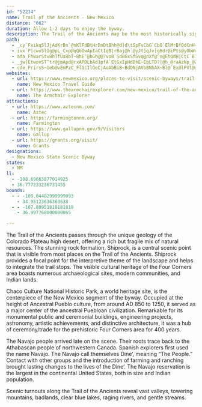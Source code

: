 ```yaml
---
id: "52214"
name: Trail of the Ancients - New Mexico
distance: "662"
duration: Allow 1-2 days to enjoy the byway.
description: The Trail of the Ancients may be the most historically significant in New Mexico, having been in continuous use since around 900 A.D. The Trail exposes visitors to exploration routes and settlements by Pueblo, Navajo, and Spanish peoples.
path:
  - _cy`FxikqSlJjAdKrBn`@nKlFdBtHrDnDtBhh@d]d\tSpFvCbG`CbO`ElMrBfQdCnH~@zL~@tJTpWGvWa@~b@]hCDhBRvB\~Af@lBr@nBdAhw@`n@nArApC~DdRp\|CnDlExCbEdBhN|EvPxGhIpCv]hIfg@zKbG~BfGlDrCdCrD`EbDnElBjDhDnIvF`TfCfG~FlJzKbPzDxExBtBrBvArEbCrAh@bE`A~OpBfDlA|n@tb@`FpE`HfInCxEdO~ZxEfJ|@~AlD|EfCnCxDzC|TnOtRnL|TtNfDpCbDbEhDdH`Jv[fEzL`AzBvB~DnDlFzFbGpFlErCjB`YrNf[|NhDrB|B~@nb@`MlEnBlDpChAxAjCrEzAnEp@rAvGzP|A`Fn@dCbBlJ~@tI|@MnCx@~OtFvj@zQl@d@dSfHfEz@vDb@hELhDCxD[zDk@hF{AvGcDfE{CbC_ClDmEj_@gh@rE{FtH{GrIsFtEwBhCaAbFsAxbAwTbIyAdKyApQsB|NcAjLa@vJQlx@JjvBj@hREXMhpBh@pWUI|PRnPCbx@K`AEtdAD`Gd@xEjH|TbI~ThCfKzEnXlEjUnAnIlC~NhCzKpHlVlBpHdAbG\dFJ`GEpG}AvwABxw@Fjf@PtNp@p[n@fTAhQi@nJy@lJwFzl@oCbWi@fHkKnhA{MlvAaEvZ_Nhv@_DbPwVts@aGjQcHfR_BfGg@`D[dF?tDHv@]fl@BbNObSCxf@IxBa@`DiAdG}AbEwGjIy_@~]iDrD_@l@u@vBOtC?rLIfJn@dV?~TZzdA?rVG|BYtCYpAc@lA_EhI}@jCgG|Sy@fH[rDOtPMlD[hIaAhOKtMKpCM~Bu@hGmBdHoCfGmOpVkC`Fm@jBoAnFi@xDYpENr\R|PcA|WiDfq@OjFcAbQ_AxTGdBRxIfDnR|J|f@pJdh@lSjdA|AzIx@~FZfD?rDK`D]xCkMvr@Dh@{@tFgHl^gRteAcCzLmKnl@mGv\WXoOby@aNtu@kKbj@mGx^aLxiAi@xJEbJd@jlBO`LcAtRyD`c@wEbc@i@nDo@~Cy@rCkMxZsAxDuA`Gi@lEOxBMzE?vFt@z]AdDU`LiApWGp^FfcAi@lbBXhp@Tp[TbEr@vHdArFdKtd@fHnY~A`F`DfIdD`H~^hn@lDzGdB~Ev@xD^lDDpAEvEm@~D{BhKwEbYsCfOcDlMiKn`@{@pCgKda@sArDcNv\cG|N}B~E}IpT{IzUy@xCiCbMoQ`tAsA`I}AfGoCnIeJjVsExMeRnn@}ArF}HpVsPpc@oClGeLj[uG|S}HvXoD|M_A~Em@zHIdG\nIn@lFvGdb@h@nF^lHTjKC`Ek@bWHzb@JjI?zMk@pQ}@zMoBp_@EfCJxBb@zDM~@a@~@wFr@wCv@qGfDu_@dRyCpAgCp@yAReAFoCGsTw@crAcFmL`@bJWVP|F\tc@zAp|@rD|EKhFaA|CqAd`@wRfIsDtK_BpB~DbHnPdTte@|@rAhB|Ax@l@fA\`Dl@iCr`@FfDJrApFdb@nPjlAxGzg@l@tHJ~DFfMMlGy@~MkIfpAkAzS_AzLcA`RaF|s@gMrqBqIfqAo@vFgB~K_t@fxC{GhWcJx^eq@xoCmd@rkBm_A|xDmBrJe@lEc@rHOnHc@jGUbCi@vDcAzEcTbw@yUnx@yA|FcAvFu@rIO`FU|K?hN~AjsAXhNNnSnAf|@xBxqB?~Fe@rF}@`G{b@zoCiCnQy@`E{BdGkCfEqCxC{n@rc@wY|RuAv@cBt@cFjBapBtr@w[fK
  - ivx`F|cwvSlIg@pL_Cxp@qQbGwApIaCtIqB|rBaj@h`@yJt]qJv[gHdr@iPts@yObWoGb|Csr@~x@yRbb@aJzgC{l@bQqDveAwVdLaCd^mIvUeFxg@wLn]uIxz@uRzHkA
  - ada_FhwarStvBhTfUxBbT~BhE`@bGh@@?voB`SdBGxSfGvq@nXf@^n@EhQdH|CtC`BIbR`KjFbDzIjHlJvJ|FzHbEjKt@hAp@jBr@LxAzAvFtF|@T^lA`KtEfKpBtI^h[tCtb@tCjAVfQJ|NwBbCy@pGiAd@?dFsB`Cc@j@YbDi@BSjVyF~@_@^?lGkB`HcDbLoI`OiJxAk@~CeC\CR_@p@WvJiGLe@p@K~Y{Qd@Ej@m@nIsF~@eA~Dy@JWjImFdEcCnw@ig@f@u@bT{M`@g@tTwM`AYhCqBrAgA`@GfWmPzImFx@M^u@vGmE~ReMfD_BjGsEtZcRd@MxL}Id@Erg@qd@bE_DzO_O`PeNpDkD~MsKj_@_[\Ad@e@td@e_@dBcAh@i@~MwKf@Ols@_k@~^sYlOmKtl@ie@r@UhQ}Np]oXz@]bVyRjGcFXMp\kXt@{@`By@nWsSrFoEjJuGrB_BbM{KnHoFrAsAtBoAzDkDVEd@s@hG{EhPsLd@m@|i@kb@~YoV|S}OnByArDoDb[uVtDiDnA{@~NwLdD}BnNuLt@m@p@Yx_@kY|ZiWrGwE|OwMl@MvIaHbZsUD[`A]`Ao@Pe@lCmBzJmGnDaBzO}HjBu@t@s@PD~BaBd@IpZ_Od@ObKaFdCgAbPwHhDoBz@ObGiDhGiCbAi@jEsB~Au@`A}@hLsFl@g@h@QtEwBZo@n@[rBmBfCcBpAuAxFwGbBsB?[tI}OzSom@zVwm@fCmEvM{QhFcG~@bBhf@vk@zp@ry@rExG|@n@|g@jo@rEjGnA\Pp@pA`ChRdUPhAt@X`I~J|G~I~BjDXrBj@HjAnCd@XRzAxBjFpJnCjsAj_@pHfDlX`I|Fx@xRJ~BZ~FjChIlGhLbMzUlNf@h@xBNbDObUuGdMoD~GyBh@?nBo@`Ey@tRyAfd@}EFUrH?fDt@nRfMpA\N^rDvC`LzGrUrMl]jQh[vRhGhDdCdBfDdC`@x@~@RvN~IxZrK~F~AlFrBtH|LhDvCzO`LtLjHjJ|Dxl@xQlF~AdGElHiAfGkAdIkFdY}\Z?vBiFxA[zAcBb@ULu@`EuEvB_BnKkEhHoHtA_AjA[~F?lE`AtE|Ad^tR~ED`Fm@~EuA`A?vAi@|@Et@e@tIwBdBWdCcApIyDrKqH~BkArDW~a@ZlGt@jNpE~IlDdCXR^hNjGnV|NtBp@@\pIjGlQnSno@`y@rIpLtDtGzFtWV?FzAxErTrCrKvH|UdIhUlDhIThBb@J~BrD|Y|l@l@|Cf@Hn@`Bl\ds@zAvArTvMlDjBtNxI|KxGdDn@XdAfg@zZrLtGl@`@|D~Bb@J^`@^DdXnNpCr@tGLvHMhEDzIe@`Le@rh@kD|SaAVP`Ch@fLxE`FDlGjFfAtBdDtK`GdGrFrIlFhMtCvKrFdJlL~NzCtJjC`Ef@RDn@dAvCd@^t@DPO]sCgBqBG_EVg@h@?~E|BrAGjBcAxBmClDqFtBaFxBuHhHoP`EcE|FeAzAgBdAwCj@sDd@qHtB[PMzGEj@UfAsEjEuXhEqNvC{OfHiPpBqLtAoEbBoDdE_OpFwUd@eAXwAbFgMpHuMzFmP`DeG~D}FtHaHfGeEd@AFQ~EwAhJiBdH?tLXfFKrDq@RQrImAzFO`Mh@j[rDhS`BnQPxHbAnWxAdIbAfPzCnAr@bDjCzG|Jp@|Cd@pE@H?D?~k@?j]?Bk@d_@@Df@hDdBThH\vOcA|\_AzSu@d|@T`wBL|UnAp`@Qbz@WnWJxn@b@~DmA~D[`FtBhAHxs@^ny@r@pB~@|AKjDuBli@FbIzAxD?fIjClFv@x`@rB`GJdSH|Kg@nFsAdKwCnDaAzMmBpCI`CKlF[vDgCtIiLbBiBhEsFdVmX~FqHv~BwoCjA_ApKsDrt@mUjWgJvEyB|BsBxBQvBa@dJ`BrKdA|JhArJpCfC|Ar~@jv@dx@np@~JvIvAfCpAdH`B|@|N`ErEVfb@mB`E|ThEnXpA~KdBdVf@~r@CxFYn{CMfeC?HD~oBArKHhbDBnfBDrB`AvPl@jGlAdItB|H~BhGfIfO~FzIhfAxmAzExEpFdHtkApsAbMtNxb@re@z@rB`ARxR~Sp@XPt@~\t`@~DvEnElFfFzJpChAdKvAvAf@dBTLVlAHjEn@|SfItw@lYZf@xFhBxEg@dEC`DQ`xAe@vr@SnM?~MJlRiBdPeDhJgDbKcEjEkCbP}OhWcWvEyE`@aAj@S|JyJbAuBA?|sBmuFLiATi@|J_VfTyg@b@oBZWvDaKxKeWh@ILiA|Ms[pVal@~EkLd@kA`AcC~@cBzFaO|GcP`Vek@hEcKl@uB^UhH{P^ULoAbFmLl@g@^_BTi@tF{MjAqCpKkWvK_^dHmUb@sEzEyVvCyEPs@ZKtAe@zF{@pCE~IOZZJ@jEx@~ExAfDfCdBDtAs@dAsAtDmHhGaHjAkAr@u@~@iB~AgGzAqDWcEKoBtDmNt@q@zHbElBj@lCvC~BKbO{CDAlHEvHJbH]~COdBk@xBoBdB}CbA|CpBdMLlA@bBBvCfBzEvGbFbKdF|@l@nLbI~AtBBnB~AxOl@tCz@~A^JzE|DfANvKvDPF~DDdBg@Pg@rDrAxNjFTZhHbCbA^hExB^v@t@PzNpGpMfIhFdDhA?^?~A]zBe@lCEx@J`Bp@~IhIbBhAlC`D~@TlFfDvQ|MBp@fAlAlIbErG?f@ClH]lBk@rDoB~EsE~DkCpBU~D[lC`@bBErBNBZ~Hv@pIPVTpWvCj}@rKpV~CvJnAbBDr@NTDhPf@pO`@`Bj@dDv@zDBjZvD`AL`GnB~EjDpDzBTj@tE`ENLZ\pI|IxA|@H`@bEzCzYr]vFhIhA`DJf@lA`Gp@nJKh[B~Ab@v@r@P|A^dAOX[r@EBUpCoB~Bg@vEItHlAhIJlQoAzICvEj@x@j@zFC|B_@|Dm@pqAPfVBj^Zx@IrE_FxCeFhA[~DTvDxAfD|D~AEhA_@lDEbF}@vKPv_@~FbDJlAOdSGhLCvoAj@jb@PbA?hFyBTg@hPwHhE}@lADtBj@hC?tIyAnPsBx@[~VuDlWwDb`@yFnYcE`QoCTa@zCOfBKrDk@RDn@Nz@PpAXp@}AVKP_C~EkRb@[PsAnC_JbJeZh@aDf@s@`J{Yx@mAb@qA`@oA^UFmA`@mA|AyER?Bg@pCkIhGcRlDsIh@a@Lw@~BcFlFcItHuJLq@z@EvGqGbI_GrNyIpX{NnWgLpVqLrFqBf@qA`V_KtRcIlDiBh@EtEuB`@QjSiJh@CpBcAhLeFlSeJZMbNqFzGgA~AEHQp@DpCQvGe@lf@aDdBWzDIjB[dZkB~AUlDIrP_B~WeGzD}@fBw@hFoB~b@aOdGuBh@_@lPmGl@e@lEyA~GwDfDkChRuUlAaAp@q@hGcI`a@ga@tn@}n@nGkIbDcF`HwKlOmWtEaHrCgEp`@qp@v_@yl@zKkRv^om@dEcHvNwO`EgD`NwIpHiDR?l@[|HaDjF}BnGcC~FaCjFwBvCmAxQgHLE^OtDcBvAo@^DbDsAzEcBHUzUwIvEoBpAUvPgHPDvF_CbBq@hCw@f@_@vBw@j@SrK_El@a@nI{CxPqGJEzCmAtIwCh@e@rRgH~@]vDwAHOxC_AnFyBbJsDb@[b@?~CyAr@g@jCw@jFoBbCiAJIzAk@hBk@`CoAPDvBgAfAc@`HuCfByBfCmFp@iEPkFD_ADiCPuA^sBfBqEbDyJ~@mCdEeMzFyPvAcEnB[xAt@dCnAd@Vn@Zx@b@fCrAjPlJpDUrFYr@BrAGj@IRCzKeA`AIjD]nCn@nHxFtAdA`G?lBeA@AtE}ArMuDbB}@lFsAxSuE~d@?|pB~n@zSbYdUnGnADr@b@fFnApVpGfG~AdCF~@@jEi@FQzA_@jIoBLOfFgAx@m@`BUrPgEDSfBSfBw@baA_VNQx@GJQh@?rAe@nBYLUtAQpViGjGiBt@?JSjFeAFWp@DbZ{GpCs@`JiBv@QnA_@|FkAFOvp@wNrAM~I?pFdAVXz`@`O~u@xYldA~d@nADxzA`k@pXfNvRdKf\pN~iAzf@zD`DbNjRpGlFbHlC`L~AlFR`F`@dGRrGBnJnA`HdCvEnDbDlFpCvJRnCnEjSxIze@tBlKlBtM`AtK_@nTOp@y@`OQpG`A`FbCvInL`^hCfHjB`GhAxHe@bOSjIP`KtAzHxDnSRfF_A|FyBhGoF|I_D|D_CdEa@^mD`GWpDuBzGuAbCeR~ToH~JeC|CyA|BaDdCkCl@{D@yGx@{IrBkEjDa@j@eAlDm@vHRvEP`KaAdJcQ~f@HDyApF?dAa@NiB|E{JhL}@xBoD~NGn@sDvEiTpOm@Li@`AuF~DuC~CsBzDsAvDcBdUyAjHSzAwCpIsW~u@sApCe@`BiOxUgBfD?Vo@Vy]jj@{@fBEFyCfE]L[fAcObUeAbCmC`JSlCa@RkD`MUH_CpLW~Br@|IrAdCfG`F|EpBjG|CvA`BhDfH?TjArHl@rLBdRkA|Mm@~AyFdF{ChBmFdGeAnBcArDiA|EUzD?xGCfMkAlKgE|KCh@g@T{GbNKz@QEyEdKgAxCgBfJkDvW?rBc@RyBnWcAvWMlA{A|\\lHPf@SZ?hr@?xYJtIr@`M?nKc@lEi@lCiEpL{Tvi@_GpNKfAo@ZeFrMQ?g@tB_Y|q@?n@]FiNz\g@X_AlEkDdNaAxEi@dJkDj^u@~E{AxIm@jBsFzYWl@[~CQNaIx_@mJ~c@yEdOOBSdAiH|Ui@vEyAtb@mBxi@iBfb@?t@M|CiHjfBi@~K`@lL`BvLbBlJdD`ItIvUt@nCFhCe@tCeDbOsC~Rm@bHkBxi@yCb|@YzLQf@i@tLs@jF_FlPq@bFaGlmB_A~TSrU^zHbBtOLDlBvLjAxPpAftAo@xr@gAv{@IbNg@nG_@`@mIja@MlCZ~LGjCaBvLmD~RCpBQDc@tCkCdPkNnx@ON]zCwCnOqCfPmAxCuBrCu`@ra@Gj@m@PaLrLe@?Sx@}`@jb@k@BGl@aGzIc@?Ap@eBlCMx@e@T{LrRMbASBiAjAoSp\a@`Am@^aMpScC`DoA|@gTfLgWx^[?On@{RpYQv@m@RoGnJkXra@Et@_@Pe^~h@Kr@mOlUeMbRyDfDwPtKwB`DcSrf@IXcDhNaA`HIjBSb@mErV_BbGe@PoFnKOfAi@NmDjEmBj@cClA{@JKRsMfGm@DQXiBdAqBXYn@eDrAgMnGe]dX]F}@xCSpEGpCs@jHg@`DIbH?jN[fg@@r^?nH?`DNtCz@vInE`YPZf@~FpAbI`CvElG|FhGdJdG|L^nB^F~@~B|DdRfF~Kb@xAZTjHbQXnAbN|Y~FtJb@bBb@TbWdb@|FdL|Pld@vKrXd@^t@zDb@RxFrM`@jBJtRsAp[BlRCjE\vGWdLq@`F_Mjk@Et@W\yBhKePli@mJ~VyFvQqAbCmEbEYByBrE{CnJaF`XgBtLwBrVi@nK?tAUzAQtFMTy@jLaBp[EzP?xCx@vOX|A~ApZz@`LZdEVf@EbAnWf|DbDhc@j@fQHVb@zWf@zGdCtPkJ|AyBN_B`@uHhAaNhBiO|BqGv@wTnDyEhBqDxCkNnOmGfJS@yJdUAd@[?qBbEmc@dj@ye@tm@Kh@y@NuIjM{CrGgf@f}@eGrHqUvT{@VUn@mEzDuBz@c@z@]ZqCx@kEhAaBt@iZhKGNsGbBgG|BiCt@uAx@_EvAoFtAoAn@}DxAKTaFfA}TvHiB^oGv@sQ\kG`A_VdF]PaAHkBf@OFgb@dJs@Fe@h@iYvGu@^_AHuHhB_H~AoAXiPrDwAb@wp@dPw@DuNxCoMlAwSQ_T{CkLuC}BaAsB[g_@cKkDq@yr@cRc@SgDw@}]kJaE}@cYiIuQaEg@S{IkC_EMoK^_LhCOH_Dj@QVg@BkCXaCV_Gb@oGFgETyMt@uQt@}ACyi@dCsG`@wXhAc@HiB?}VjA{P|@qWR}_@Buo@JsTDoP?ky@\iE?sj@HmDGmBUcC?iGw@eMaBgDI{[eDyWaDuCCwN{AcD[{Gm@iOaBoE[yGu@oPqAmRB}G^eHAwJVcQb@sH?iLg@{Xa@cl@yAmFBiTdCmGEsE}@uVaJoGiCaG_DaJoHkd@ea@cLwKk@M]y@qK{G{IgDmAGsFFyFdAcA\mB|AoEjFSnAy@b@mIfK_@HSl@kB~AM\mAPkBhAcHhBkG|@oTx@uCRgm@dC{I?aK_@aQaB_OgBqBCk@[sWuDuf@cHcEC}\_@gFE{RIg]k@sIs@kAEef@uDeTeAyDi@aPkAcGc@eDIYOgIOYrAkbAdbA]v@Sd@oBzAQ?o@`AoBzBmFlFeh@lZmBd@qF`BuIrCiBl@eCTuCKmDFw@KECuC]MAgNiByZiByJLqHFcB?aQFg{@h@uKpAsB^eB?}Cx@[Fk@NgCL__@]uQa@cJOsDE{D[iIkAsHeAi@WmKqAuKs@_GBgCl@kBt@gGjF_DrEiArCeEpHY`AyCrGMBuAtB}D~IsBhDeCzFyDpFiIzGq@Vi@t@qDlC}N|CkBNcAV_O`CaDT_A^w@VaB?}OdCkDx@gHx@mIrAgA?oCn@iGn@GLeAHwXdEmBj@yA@URgKhAkHtAkCXoA\{Gl@qBn@iB@cLhBuEt@}BRQ?}ATsFNuH_@qF@kHaBc_@aNuUuJy@KwPwG}EeBuAu@gJiDg@?_CyAiCiA{\mT{FmC{ASmGAgEp@}GrBiCf@_An@kARINwDx@oMbE_BTENkZtI_AH}Al@qALi@DaB\SHiJf@__@`@o@?{[ZsUXoPXqSX{{@rAeQNaEDwQX{GC{PyA{Gg@gI}@sW?{j@dAih@p@wJVaST}Rb@}w@rAqKh@kLSmq@uFk\oCsCg@yADqUgCgNcAgCg@oGWeBUqA?y@YoE_@ozBwRgDa@m_@eDaNqAiOcA_AY}g@sImBk@yAMyDi@anAuTaN{Cmc@oNiAu@eAIgPwF{Ci@gc@?wZEoDg@yCoAqCuBqB{BoAkBuCgJa@sBUcAoBkLQsBWSgMys@eCqN}Iqh@kCmLcCgJaLw\Sa@{@eBqb@qnAqLy^i@uBg@}@kCcIg@_AsW{v@oCiKsB{KsB_N_Kuu@oA{F}Xks@e@iAaYk[[u@uOmQuFmGcIgFwDqAgK{AwYi@_CBiPSaYg@ySg@sSi@gJkAa[g@mDCge@q@sk@y@sf@}@sB?cWo@aIIuA[{PSsB?kIOoK[oQ?ae@]mWPcFN_AV_GFoE`@sAEwHx@{Ad@oJ~@ke@jIsNhC}Ah@kJhAmCx@yEx@ONeA?yBr@qGn@ORsLbCEJqFhA_HbCeF~@oQ|CiKdCsBXwLpCe@EGLcDt@GJaJbCOPwATkC`AeDx@s@`@kBZMTuJ`CIPkIxBoOzEqAPs@f@k@FiOfEgLxDmFhAyUbHyDfACFcMdDmGpBKRcAFKNyGpBy@`@aInBCPuCv@mAb@sAHyCtAeAFMPsMdDkC|@sBb@oCx@kKzBeJpBqErAgNxCeGzAqANsCfAkA?m@\}PbEiRlEwB^mCt@iL`CqVdH_Ez@aAd@_MbEgBp@}[nKgB\mBbAqB|@sAZcF~AgAn@yI|CcFbBsAZ{ClAcFrBcKvEqWpMuEhB}QdJkA^m_@`RoN|GsDtAyNpH{Bf@}CBiO|@m@ToVbAgCToWXeJPcdAjCyc@pAqDVA?gJp@qC`@sCJsQzBaf@~GkYlEkB^sGx@w_@fFeU_@iy@cBmTe@wDY}Qc@wHMq_@aAmVi@mJ_@wh@wAaKk@uG?mAOghAmCiAD{D[}Xs@ap@iBokAqC{Qq@g`@cAuWUykABi~@@sG?}G?yF?gHFcMLc]lB_`@pBmZfB{Qr@yRfAaKr@q_AnEat@rF}LhBqhApPsCd@yEfAmErAmdAj]cKtCgIvAwF^wEFyLa@oh@aEaZqCaYuByFQcE?ybHnOwGAc}@_Ce]f@ka@fAwVdCcGx@ob@`EyBJ_OXyoElLwoAxCyFOs@Am@I{@GwG{@y_AcRspAiVmO_DmDk@idCaf@g}Bkc@iTmEic@cIsDYwGQaMPchF`Is`A`BkeAvAsrCnE{NvBqWf@ic@^caCrDmG?{HY}x@aKwX_DgIqAyRgCacGqu@A?Bc@`rC|]dKdAhf@rGnjAvN|D^|b@zFfr@vItHZffDgFnd@e@dKg@nC@RJ
  - _jw|EtwovST^tr@jmApd@rxAPDLbAd]pfA`EtGxIpHdDhE~EbLTD?|@h_@raAzNp_@ZjCb@V~BfFpShj@z@fAB|@`DnIxRhh@dRh\vAxCz]fo@vg@zwAh\j_A~@nCr@l@f@lAd@fC~DlLl@ZFxAvNba@b@dCVV`I`UpAtDld@hqA|I~Vp@d@v@dDJd@hHhSzFzO|Thn@tF`RfAfBvHlTd@|Cp@r@P~APHzCzJlCjN`Az@n@h@h@AnAAL?z@A~Af@v@j@zCl@bA`@lA~AhD|HFNhAhBpFnDzAGTCh@ULa@lAa@pBIfBv@v@l@vIQ~H?^?Pe@E_FGsHMoBCWmAcG?mFM_BcG_KiA}Cg@wCBsCV[?cAPoB~CaI@w@@g@?yDyB_G_@iEFm@AiAG_DKmGrAiKnAwGP{@Jm@tD{TrCuPv@oGtD_TBw@hNo_Al@iHi@{VcAqLFeKQuGuBuEeAmFq@kI_@ub@vCeQ?yAaA{C_AuCQUu@uBiCeQq@wHPsD@mC@wC_Fwi@{GgU_@cMVqC~@oDzAw@~AuBhFaIPm@W}FyC{VE{B?uBp@qEnEeUTsCIkEyGkf@qDkTImAcEwHMq@?qBiEmVcAg]CyDCsGp@mFZcAl@I~EeHTs@uC_QzAiJf@iB|A{Pd@gEhCqThCoG~J_TtBgFpBcD^IqDmRQqHiAoN{AeN{@oD_B_E_MmP_MwIsAkB_BcGuBeEi@cDq@mA[cDqA{Ac@IsAcDuAm@{EuHmHuEmBm@_Bw@{CKc@OmC{Gq@}@m@?Mk@cBmX?{BuBI
  - cde_FrirsS~Ueb@vEmPzC_FlGcIlGeCjAoAbBiB~BdONjAVbBNhAX~Bl@`Ex@lFVl@r@|FnArG~E|KBHfDxE`IbGnTfMrCbB~AXf@n@dB?N?lCGbAYtBGVAfIqCx@w@JMpAgE`A_LbAuApCaB~B?lEfAXXnEOxBy@|@mAXeBe@uMh@mEb@gAv@kBlA_ArBc@bB}@hA}BjDsIdF{E|@Sr[eNbKaEFc@fJcCnJ_AdBUzGgDfQgJlBQhDVh[pF~Cj@x]jMR\fl@fTdMfEjL`Frq@lSjy@f\~eAzGx~D_Bn~C`AruB_BbnC`A~zBgBvvAnHjYr\vb@dyAxr@`G`AYlBe@dAg@T?ZU~@?d@UtNgDhHiApAg@tGgAj@YRCdJkB`Dm@~Bo@zBMrFkA|UOb~C?~oAFf@mA~fB^rpDDrB?~T?xSd@nPVlv@?tU?|FJfD?xtAG`ICpc@PrOpDpIlCjbC|iB`OdEtGn@tiACdUCbI?pl@?rK?rn@?~W?nI?z{@?jRChF?|xATtZWr]E`XIlD[fE}AzEcElCsDfEuJlDwH|E}JxBsJ~@_JL_HuBir@SoIsDipAg@olA?_c@f@qV|Muk@vJg_@hHgZlFsu@bBqVbWyv@`G}H`k@o`@fMyGd~Ba~ArCmAfIgChHg@tGTbJh@lHbA~JbEnCxCtP|Wh`@px@xa@`x@rDpDhqBh{@vATxA`AfQf_@fExHvDxDjDbBnG~ArDIpAEdIeAtAo@rDuAzCsBtHkGlZiX|CaAxHUhLzCxr@t`@raA`AhE?tMdCjaF~fCxHvAnIVbcEiHpbAcBhV_AxN_Ads@eK~NiB~D_@jJkAls@wGhEGXO~AMxg@{Db@QlMiAbBCf[sCxFg@lHeFj[gWbMeJjCkBxBiAnHuExE}BNWZ?`Ag@rAw@h@?tBaAlBoAfFgAxACfNWnQIhQe@d[eAbUw@bOk@dBGdl@iBv\cAbi@|@zEVlLF~B?nIDlHo@|Pg@j@KhQ?nLZ~GCnCCvG?nOoAfCcAhb@a[pDkBjCiCrBkAjBcChHgOdCcFfByDp]cn@tFaJ^wA|HkMvCgG`@y@x~@}iBpEaDbH_BnFNznBtWhDf@jFz@hC`@vKxAxH@`@At[aAVAN?f@C|\_BRC`@ON?v@HtB[fQo@lScAjPw@zR{@|EQdAGbMe@dIc@fc@_CnNy@~Li@n@C~i@kCva@oBtKg@pOy@bNq@xLm@hYwAl@CvNy@lTkAvAQ`CQZEnB?Z?x@CjKk@|_@sBRYdCD~DS`Nw@|EE`JkADAxAq@\?zAo@pCcA`Cy@l@g@~Bo@l@WnRcHzFqBdHaClE}AzEyBfAMH[lAObJiDrNgF~M}ExHsBpCo@
websites:
  - url: https://www.newmexico.org/places-to-visit/scenic-byways/trail-of-the-ancients/
    name: New Mexico Travel Guide
  - url: https://www.thearmchairexplorer.com/new-mexico/trail-of-the-ancients.php
    name: The Armchair Explorer
attractions:
  - url: https://www.aztecnm.com/
    name: Aztec
  - url: https://farmingtonnm.org/
    name: Farmington
  - url: https://www.gallupnm.gov/9/Visitors
    name: Gallup
  - url: https://grants.org/visit/
    name: Grants
designations:
  - New Mexico State Scenic Byway
states:
  - NM
ll:
  - -108.69663877014925
  - 36.777233236731455
bounds:
  - - -109.04482999999993
    - 34.95123636363638
  - - -107.80951818181819
    - 36.997768000000065

---
```


The Trail of the Ancients passes through the unique geology of the Colorado Plateau high desert, offering a rich but fragile mix of natural resources. The stunning rock formation, Shiprock, is a central scenic point that is visible from most places on the Trail of the Ancients. Shiprock provides a focal point for the interpretive theme of the landscape and helps to integrate the trail stops. The visible cultural heritage of the Four Corners area boasts numerous archaeological sites, modern communities, and Indian lands.

Chaco Culture National Historic Park, a world heritage site, is the centerpiece of the New Mexico segment of the byway. Occupied at the height of Ancestral Pueblo culture, from around AD 850 to 1250, it served as a major center of the ancestral Puebloan civilization. Remarkable for its monumental public and ceremonial buildings, engineering projects, astronomy, artistic achievements, and distinctive architecture, it was a hub of ceremony/trade for the prehistoric Four Corners area for 400 years.

The Navajo people arrived late on the scene. Their roots trace back to the Athabascan people of northwestern Canada. Spanish explorers first used the name Navajo. The Navajo call themselves Dine’, meaning “The People.” Contact with other groups and the introduction of farming and ranching brought lasting changes to the lives of the Dine’. The Navajo reservation is the largest in the continental United States, both in size and Indian population.

Scenic turnouts along the Trail of the Ancients reveal vast valleys, towering mountains, badlands, clear blue lakes, raging rivers, and gentle streams.
